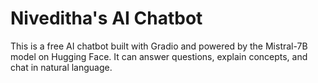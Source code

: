 # Niveditha's AI Chatbot
This is a free AI chatbot built with Gradio and powered by the Mistral-7B model on Hugging Face.
It can answer questions, explain concepts, and chat in natural language.
